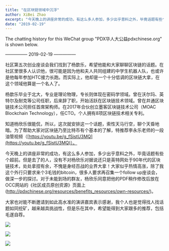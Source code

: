 ```yaml
---
title: "在区块链领域中沉浮"
author: XiBei Zhao
excerpt: "今天晚上的讲座非常的成功，有这么多人参加，多少出乎意料之外，毕竟话题有些个超前。但是去了的人，没有不对杨欣乐对据说还只是英特网处于90年代的区块链技术，处处拿捏有余，不愧是身经百战的业界大拿！大家似乎热情高涨，很多人要求再召集一个follow up座谈会，做深一步的探讨。"
date: "2019-02-19"
---
```


The chatting history for this WeChat group "PDX华人大公益pdxchinese.org" is shown below.

—————  2019-02-19  —————


社区第五次创业座谈会我们找到了杨歆乐，希望他能和大家聊聊区块链的话题。在社区里很多人认识他，很可能是因为他和夫人共同组建的中学生机器人队，也或许是他每年参加HTC接力长跑。而实际上，他却是一个十分低调的区块链大拿，在这个领域他算是一个名人了。

杨歆乐毕业于北大，专业是理论物理，专长则体现在密码学领域。曾在沃尔玛、英特尔及耐克等公司任职，后来辞了职，开始活跃在区块链技术领域。曾在井通区块链技术公司担任首席架构师。在2017年合伙创立墨客区块链技术公司（MOAC Blockchain Technology），任CTO。个人拥有8项区块链技术相关专利。

知道杨欣乐很能侃，所以，这次就安排这一个话题，索性天马行空，聊个天昏地暗。为了帮助大家对区块链乃至比特币有个基本的了解，特推荐李永乐老师的一段油管视频（[https://youtu.be/g_fSistU3MQ](https://youtu.be/g_fSistU3MQ)）。

今天晚上的讲座非常的成功，有这么多人参加，多少出乎意料之外，毕竟话题有些个超前。但是去了的人，没有不对杨欣乐对据说还只是英特网处于90年代的区块链技术，处处拿捏有余，不愧是身经百战的业界大拿！大家似乎热情高涨，除了我这个外行只要求来个3毛钱的bitcoin，很多人要求再召集一个follow up座谈会，做深一步的探讨。对于未能到场的群友，杨欣乐同意把他的PDF稍作修改后放在OCC网站的《社区成员原创资源》页面上(http://pdxchinese.org/resources/benefits_resources/own-resources/)。

大家也对能不断邀请到如此高水准的演讲嘉宾表示感谢，我个人也是觉得找人找话题如同挖矿，越来越具挑战性，但是乐在其中，希望能得到大家跟多的推荐，包括毛遂自荐。

![](https://res.cloudinary.com/dhngj18do/image/upload/f_auto,q_auto/v1/images/e41177d824750889f8b9717be6cc34c2)

![](https://res.cloudinary.com/dhngj18do/image/upload/f_auto,q_auto/v1/images/f6820fb6152e7bbb303c0f972748c041)

![](https://res.cloudinary.com/dhngj18do/image/upload/f_auto,q_auto/v1/images/43fa9e7958507cae0cedea92bff2d39b)
